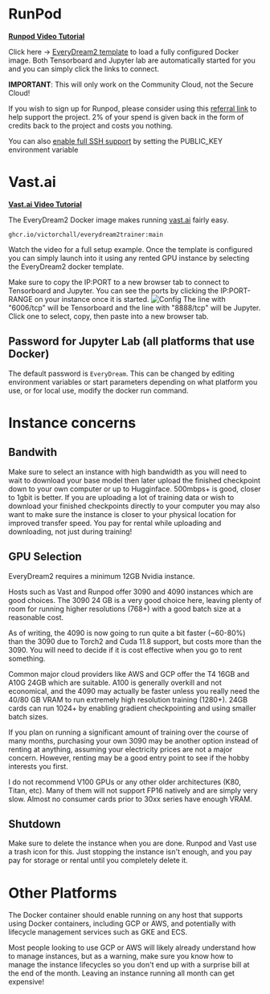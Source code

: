 # RunPod

**[Runpod Video Tutorial](https://www.youtube.com/watch?v=XAULP-4hsnA)**

Click here -> [EveryDream2 template](https://runpod.io/console/deploy?template=cpl3xoknjz) to load a fully configured Docker image.  Both Tensorboard and Jupyter lab are automatically started for you and you can simply click the links to connect.

**IMPORTANT**: This will only work on the Community Cloud, not the Secure Cloud!

If you wish to sign up for Runpod, please consider using this [referral link](https://runpod.io?ref=oko38cd0) to help support the project.  2% of your spend is given back in the form of credits back to the project and costs you nothing.

You can also [enable full SSH support](https://www.runpod.io/blog/how-to-achieve-true-ssh-on-runpod) by setting the PUBLIC_KEY environment variable

# Vast.ai

**[Vast.ai Video Tutorial](https://www.youtube.com/watch?v=PKQesb4om9I)**

The EveryDream2 Docker image makes running [vast.ai](https://console.vast.ai/) fairly easy.

`ghcr.io/victorchall/everydream2trainer:main`

Watch the video for a full setup example.  Once the template is configured you can simply launch into it using any rented GPU instance by selecting the EveryDream2 docker template. 

Make sure to copy the IP:PORT to a new browser tab to connect to Tensorboard and Jupyter. You can see the ports by clicking the IP:PORT-RANGE on your instance once it is started.
![Config](vastai_ports.jpg)
The line with "6006/tcp" will be Tensorboard and the line with "8888/tcp" will be Jupyter. Click one to select, copy, then paste into a new browser tab.

## Password for Jupyter Lab (all platforms that use Docker)

The default password is `EveryDream`. This can be changed by editing environment variables or start parameters depending on what platform you use, or for local use, modify the docker run command.

# Instance concerns

## Bandwith

Make sure to select an instance with high bandwidth as you will need to wait to download your base model then later upload the finished checkpoint down to your own computer or up to Hugginface.  500mbps+ is good, closer to 1gbit is better.  If you are uploading a lot of training data or wish to download your finished checkpoints directly to your computer you may also want to make sure the instance is closer to your physical location for improved transfer speed.  You pay for rental while uploading and downloading, not just during training!

## GPU Selection

EveryDream2 requires a minimum 12GB Nvidia instance. 

Hosts such as Vast and Runpod offer 3090 and 4090 instances which are good choices.  The 3090 24 GB is a very good choice here, leaving plenty of room for running higher resolutions (768+) with a good batch size at a reasonable cost.  

As of writing, the 4090 is now going to run quite a bit faster (~60-80%) than the 3090 due to Torch2 and Cuda 11.8 support, but costs more than the 3090.  You will need to decide if it is cost effective when you go to rent something. 

Common major cloud providers like AWS and GCP offer the T4 16GB and A10G 24GB which are suitable.  A100 is generally overkill and not economical, and the 4090 may actually be faster unless you really need the 40/80 GB VRAM to run extremely high resolution training (1280+).  24GB cards can run 1024+ by enabling gradient checkpointing and using smaller batch sizes. 

If you plan on running a significant amount of training over the course of many months, purchasing your own 3090 may be another option instead of renting at anything, assuming your electricity prices are not a major concern.  However, renting may be a good entry point to see if the hobby interests you first.

I do not recommend V100 GPUs or any other older architectures (K80, Titan, etc).  Many of them will not support FP16 natively and are simply very slow.  Almost no consumer cards prior to 30xx series have enough VRAM. 

## Shutdown

Make sure to delete the instance when you are done.  Runpod and Vast use a trash icon for this.  Just stopping the instance isn't enough, and you pay pay for storage or rental until you completely delete it.

# Other Platforms

The Docker container should enable running on any host that supports using Docker containers, including GCP or AWS, and potentially with lifecycle management services such as GKE and ECS.  

Most people looking to use GCP or AWS will likely already understand how to manage instances, but as a warning, make sure you know how to manage the instance lifecycles so you don't end up with a surprise bill at the end of the month. Leaving an instance running all month can get expensive!
